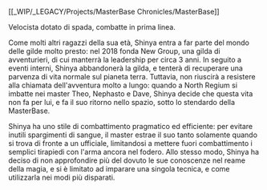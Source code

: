 [[_WIP/_LEGACY/Projects/MasterBase Chronicles/MasterBase]]

Velocista dotato di spada, combatte in prima linea.

Come molti altri ragazzi della sua età, Shinya entra a far parte del mondo delle gilde molto presto: nel 2018 fonda New Group, una gilda di avventurieri, di cui manterrà la leadership per circa 3 anni.
In seguito a eventi interni, Shinya abbandonerà la gilda, e tenterà di recuperare una parvenza di vita normale sul pianeta terra.
Tuttavia, non riuscirà a resistere alla chiamata dell'avventura molto a lungo: quando a North Regium si imbatte nei master Theo, Nephasto e Dave, Shinya decide che questa vita non fa per lui, e fa il suo ritorno nello spazio, sotto lo stendardo della MasterBase.

Shinya ha uno stile di combattimento pragmatico ed efficiente: per evitare inutili spargimenti di sangue, il master estrae il suo tanto solamente quando si trova di fronte a un ufficiale, limitandosi a mettere fuori combattimento i semplici tirapiedi con l'arma ancora nel fodero.
Allo stesso modo, Shinya ha deciso di non approfondire più del dovuto le sue conoscenze nel reame della magia, e si è limitato ad imparare una singola tecnica, e come utilizzarla nei modi più disparati.